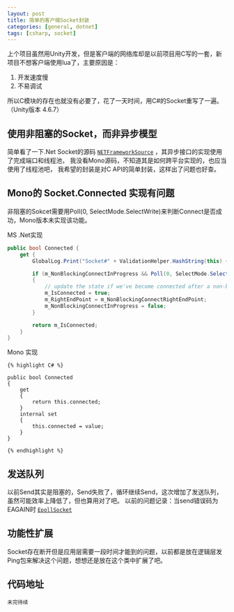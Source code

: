 ```yaml
---
layout: post
title: 简单的客户端Socket封装
categories: [general, dotnet]
tags: [csharp, socket]
---
```


上个项目虽然用Unity开发，但是客户端的网络库却是以前项目用C写的一套，新项目不想客户端使用lua了，主要原因是：

1. 开发速度慢
1. 不易调试

所以C模块的存在也就没有必要了，花了一天时间，用C#的Socket重写了一遍。（Unity版本 4.6.7）

## 使用非阻塞的Socket，而非异步模型 ##

简单看了一下.Net Socket的源码 [`NETFrameworkSource`] ，其异步接口的实现使用了完成端口和线程池，
我没看Mono源码，不知道其是如何跨平台实现的，也应当使用了线程池吧，
我希望的封装是对C API的简单封装，这样出了问题也好查。

## Mono的 Socket.Connected 实现有问题 ##
非阻塞的Sokcet需要用Poll(0, SelectMode.SelectWrite)来判断Connect是否成功，Mono版本未实现该功能。

MS .Net实现
    
```C#
public bool Connected {
    get {
        GlobalLog.Print("Socket#" + ValidationHelper.HashString(this) + "::Connected() m_IsConnected:"+m_IsConnected);

        if (m_NonBlockingConnectInProgress && Poll(0, SelectMode.SelectWrite))
        {
            // update the state if we've become connected after a non-blocking connect
            m_IsConnected = true;
            m_RightEndPoint = m_NonBlockingConnectRightEndPoint;
            m_NonBlockingConnectInProgress = false;
        }

        return m_IsConnected;
    }
}
```

Mono 实现

    {% highlight C# %}

	public bool Connected
	{
		get
		{
			return this.connected;
		}
		internal set
		{
			this.connected = value;
		}
	}

    {% endhighlight %}	

## 发送队列 ##
以前Send其实是阻塞的，Send失败了，循环继续Send，这次增加了发送队列，虽然可能效率上降低了，但也算用对了吧。
以前的问题记录：当send错误码为EAGAIN时 [`EpollSocket`]

## 功能性扩展 ##
Socket存在断开但是应用层需要一段时间才能到的问题，以前都是放在逻辑层发Ping包来解决这个问题，想想还是放在这个类中扩展了吧。


## 代码地址 ##
    未完待续


[`NETFrameworkSource`]: http://referencesource.microsoft.com
[`EpollSocket`]: ../epoll_socket/

